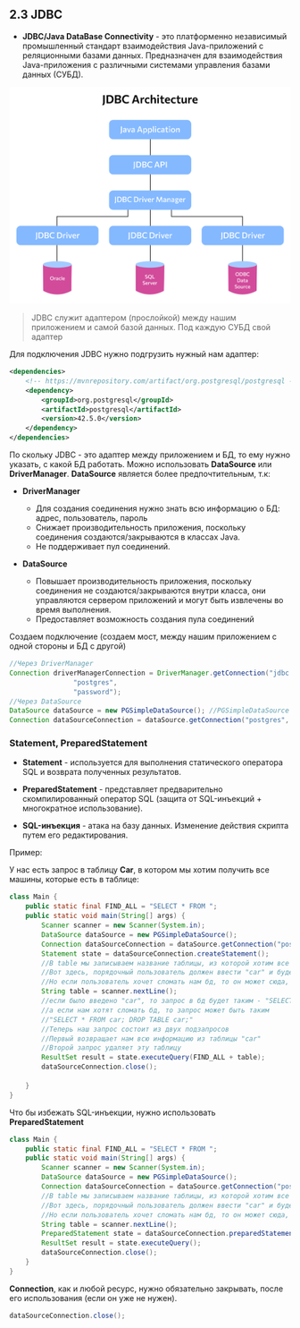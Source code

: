 ## 2.3 JDBC

* **JDBC/Java DataBase Connectivity** -  это платформенно независимый промышленный стандарт взаимодействия Java-приложений с реляционными базами данных. Предназначен для взаимодействия Java-приложения с различными системами управления базами данных (СУБД).

![Architecture](resources/architecture.png)

> JDBC служит адаптером (прослойкой) между нашим приложением и самой базой данных. Под каждую СУБД свой адаптер

Для подключения JDBC нужно подгрузить нужный нам адаптер:

```XML
<dependencies>
    <!-- https://mvnrepository.com/artifact/org.postgresql/postgresql -->
    <dependency>
        <groupId>org.postgresql</groupId>
        <artifactId>postgresql</artifactId>
        <version>42.5.0</version>
    </dependency>
</dependencies>
```

По скольку JDBC - это адаптер между приложением и БД, то ему нужно указать, с какой БД работать. Можно использовать **DataSource** или **DriverManager**. **DataSource** является более предпочтительным, т.к:

* **DriverManager**
	* Для создания соединения нужно знать всю информацию о БД: адрес, пользователь, пароль 
	* Снижает производительность приложения, поскольку соединения создаются/закрываются в классах Java.
	* Не поддерживает пул соединений.

* **DataSource**
	* Повышает производительность приложения, поскольку соединения не создаются/закрываются внутри класса, они управляются сервером приложений и могут быть извлечены во время выполнения.
	* Предоставляет возможность создания пула соединений

Создаем подключение (создаем мост, между нашим приложением с одной стороны и БД с другой)

```JAVA
//Через DriverManager
Connection driverManagerConnection = DriverManager.getConnection("jdbc:postgresql://localhost:5432/lesson_sql",
                "postgres",
                "password");
//Через DataSource
DataSource dataSource = new PGSimpleDataSource(); //PGSimpleDataSource - для работы с PostgreSQL
Connection dataSourceConnection = dataSource.getConnection("postgres", "password");
```


### Statement, PreparedStatement

* **Statement** - используется для выполнения статического оператора SQL и возврата полученных результатов.

* **PreparedStatement** - представляет предварительно скомпилированный оператор SQL (защита от SQL-инъекций + многократное использование).

* **SQL-инъекция** - атака на базу данных. Изменение действия скрипта путем его редактирования.

Пример:

У нас есть запрос в таблицу **Car**, в котором мы хотим получить все машины, которые есть в таблице:
```JAVA
class Main {
    public static final FIND_ALL = "SELECT * FROM ";
    public static void main(String[] args) {
        Scanner scanner = new Scanner(System.in);
        DataSource dataSource = new PGSimpleDataSource(); 
        Connection dataSourceConnection = dataSource.getConnection("postgres", "password");
        Statement state = dataSourceConnection.createStatement();
        //В table мы записываем название таблицы, из которой хотим все достать
        //Вот здесь, порядочный пользователь должен ввести "car" и будем нам счастье
        //Но если пользователь хочет сломать нам бд, то он может сюда, вместо названия таблицы, вписать свой скрипт
        String table = scanner.nextLine();
        //если было введено "car", то запрос в бд будет таким - "SELECT * FROM car"
        //а если нам хотят сломать бд, то запрос может быть таким
        //"SELECT * FROM car; DROP TABLE car;"
        //Теперь наш запрос состоит из двух подзапросов
        //Первый возвращает нам всю информацию из таблицы "car"
        //Второй запрос удаляет эту таблицу
        ResultSet result = state.executeQuery(FIND_ALL + table);
        dataSourceConnection.close();

    }
}
```

Что бы избежать SQL-инъекции, нужно использовать **PreparedStatement**
```JAVA
class Main {
    public static final FIND_ALL = "SELECT * FROM ";
    public static void main(String[] args) {
        Scanner scanner = new Scanner(System.in);
        DataSource dataSource = new PGSimpleDataSource(); 
        Connection dataSourceConnection = dataSource.getConnection("postgres", "password");
        //В table мы записываем название таблицы, из которой хотим все достать
        //Вот здесь, порядочный пользователь должен ввести "car" и будем нам счастье
        //Но если пользователь хочет сломать нам бд, то он может сюда, вместо названия таблицы, вписать свой скрипт
        String table = scanner.nextLine();
        PreparedStatement state = dataSourceConnection.preparedStatement(FIND_ALL + table); 
        ResultSet result = state.executeQuery();
        dataSourceConnection.close();
    }
}
```

**Connection**, как и любой ресурс, нужно обязательно закрывать, после его использования (если он уже не нужен).
```JAVA
dataSourceConnection.close();
```